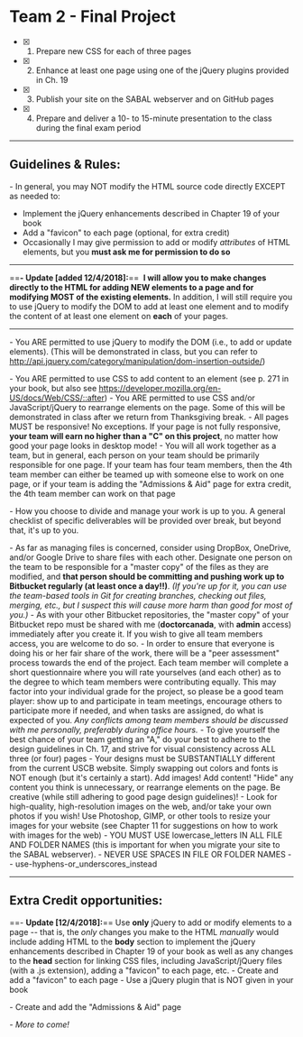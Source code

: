 # Team 2 - Final Project


- [x] 1) Prepare new CSS for each of three pages 
- [x] 2) Enhance at least one page using one of the jQuery plugins provided in Ch. 19
- [x] 3) Publish your site on the SABAL webserver and on GitHub pages
- [x] 4) Prepare and deliver a 10- to 15-minute presentation to the class during the final exam period

------

## Guidelines & Rules:

\- In general, you may NOT modify the HTML source code directly EXCEPT as needed to:

- Implement the jQuery enhancements described in Chapter 19 of your book
- Add a "favicon" to each page (optional, for extra credit)
- Occasionally I may give permission to add or modify *attributes* of HTML elements, but you **must ask me for permission to do so**

------

==**- Update [added 12/4/2018]:**==  **I will allow you to make changes directly to the HTML for adding NEW elements to a page and for modifying MOST of the existing elements.** In addition, I will still require you to use jQuery to modify the DOM to add at least one element and to modify the content of at least one element on **each** of your pages.  

------

 \- You ARE permitted to use jQuery to modify the DOM (i.e., to add or  update elements). (This will be demonstrated in class, but you can  refer  to http://api.jquery.com/category/manipulation/dom-insertion-outside/) 

\-  You ARE permitted to use CSS to add content to an element (see p. 271  in your book, but also  see https://developer.mozilla.org/en-US/docs/Web/CSS/::after)
\-  You ARE permitted to use CSS and/or JavaScript/jQuery to rearrange  elements on the page. Some of this will be demonstrated in class after  we return from Thanksgiving break.
\- All pages MUST be responsive! No exceptions. If your page is not fully responsive, **your team will earn no higher than a "C" on this project**, no matter how good your page looks in desktop mode!
\-  You will all work together as a team, but in general, each person on  your team should be primarily responsible for one page. If your team has  four team members, then the 4th team member can either be teamed up  with someone else to work on one page, or if your team is adding the  "Admissions & Aid" page for extra credit, the 4th team member can  work on that page

\- How you choose to divide and manage your work is up to you. A  general checklist of specific deliverables will be provided over break,  but beyond that, it's up to you. 

\- As far as managing files is concerned, consider using DropBox,  OneDrive, and/or Google Drive to share files with each other. Designate  one person on the team to be responsible for a "master copy" of the  files as they are modified, and **that person should be committing and pushing work up to Bitbucket regularly (at least once a day!!)**. *(If you're up for it, you can use  the team-based tools in Git for creating branches, checking out files,  merging, etc., but I suspect this will cause more harm than good for  most of you.)*
\- As with your other Bitbucket repositories, the "master copy" of your Bitbucket repo must be shared with me (**doctorcanada**, with **admin** access) immediately after you create it. If you wish to give all team members access, you are welcome to do so.
\-  In order to ensure that everyone is doing his or her fair share of the  work, there will be a "peer assessment" process towards the end of the  project. Each team member will complete a short questionnaire where you  will rate yourselves (and each other) as to the degree to which team  members were contributing equally. This may factor into your individual  grade for the project, so please be a good team player: show up to and  participate in team meetings, encourage others to participate more if  needed, and when tasks are assigned, do what is expected of you. *Any conflicts among team members should be discussed with me personally, preferably during office hours.*
\-  To give yourself the best chance of your team getting an "A," do your  best to adhere to the design guidelines in Ch. 17, and strive for visual  consistency across ALL three (or four) pages
\- Your designs must  be SUBSTANTIALLY different from the current USCB website. Simply  swapping out colors and fonts is NOT enough (but it's certainly a  start). Add images! Add content! "Hide" any content you think is  unnecessary, or rearrange elements on the page. Be creative (while still  adhering to good page design guidelines)!
\- Look for  high-quality, high-resolution images on the web, and/or take your own  photos if you wish! Use Photoshop, GIMP, or other tools to resize your  images for your website (see Chapter 11 for suggestions on how to work  with images for the web)
\- YOU MUST USE lowercase_letters IN ALL  FILE AND FOLDER NAMES (this is important for when you migrate your site  to the SABAL webserver).
\- NEVER USE SPACES IN FILE OR FOLDER NAMES -- use-hyphens-or_underscores_instead

------

## Extra Credit opportunities:

==\- **Update [12/4/2018]:**== Use **only** jQuery to add or modify elements to a page -- that is, the *only* changes you make to the HTML *manually* would include adding HTML to the **body** section to implement the jQuery enhancements described in Chapter 19 of your book as well as any changes to the **head** section for linking CSS files, including JavaScript/jQuery files (with a .js extension), adding a "favicon" to each page, etc.
\- Create and add a "favicon" to each page
\- Use a jQuery plugin that is NOT given in your book

\- Create and add the "Admissions & Aid" page 

*- More to come!*